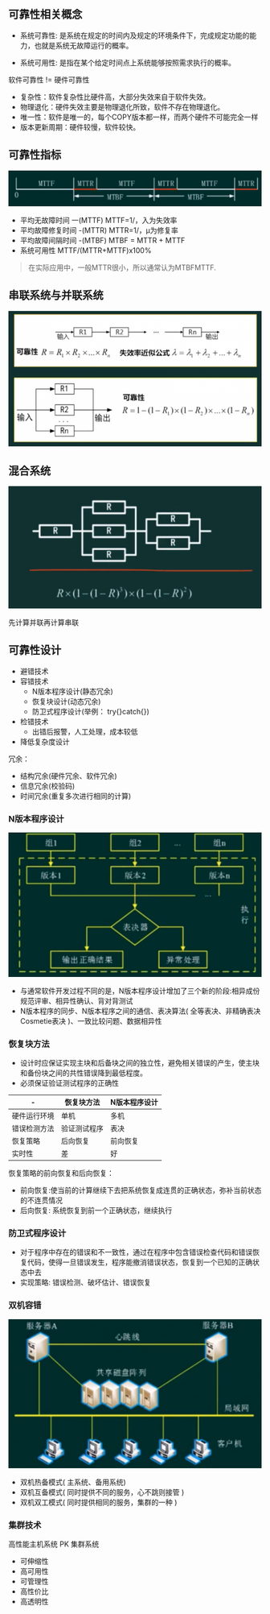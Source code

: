 
## 可靠性相关概念

- 系统可靠性: 是系统在规定的时间内及规定的环境条件下，完成规定功能的能力，也就是系统无故障运行的概率。

- 系统可用性: 是指在某个给定时间点上系统能够按照需求执行的概率。

软件可靠性 != 硬件可靠性
- 复杂性：软件复杂性比硬件高，大部分失效来自于软件失效。
- 物理退化：硬件失效主要是物理退化所致，软件不存在物理退化。
- 唯一性：软件是唯一的，每个COPY版本都一样，而两个硬件不可能完全一样
- 版本更新周期：硬件较慢，软件较快。

## 可靠性指标

![](../../static/images/rk/sraa_2.png)

- 平均无故障时间 一(MTTF) MTTF=1/，入为失效率
- 平均故障修复时间 -(MTTR) MTTR=1/，μ为修复率
- 平均故障间隔时间 -(MTBF) MTBF = MTTR + MTTF
- 系统可用性  MTTF/(MTTR+MTTF)x100%


> 在实际应用中，一般MTTR很小，所以通常认为MTBFMTTF.

## 串联系统与并联系统

![](../../static/images/rk/sraa_3.png)

## 混合系统

![](../../static/images/rk/sraa_4.png)

先计算并联再计算串联

## 可靠性设计

- 避错技术
- 容错技术
  - N版本程序设计(静态冗余)
  - 恢复块设计(动态冗余)
  - 防卫式程序设计(举例： try{}catch{})
- 检错技术
  - 出错后报警，人工处理，成本较低
- 降低复杂度设计

冗余：
- 结构冗余(硬件冗余、软件冗余)
- 信息冗余(校验码)
- 时间冗余(重复多次进行相同的计算)

### N版本程序设计

![](../../static/images/rk/sraa_7.png)

- 与通常软件开发过程不同的是，N版本程序设计增加了三个新的阶段:相异成份规范评审、相异性确认、背对背测试
- N版本程序的同步、N版本程序之间的通信、表决算法( 全等表决、非精确表决Cosmetie表决 )、一致比较问题、数据相异性

### 恢复块方法

- 设计时应保证实现主块和后备块之间的独立性，避免相关错误的产生，使主块和备份块之间的共性错误降到最低程度。
- 必须保证验证测试程序的正确性

|-|恢复块方法|N版本程序设计|
|-|-|-|
|硬件运行环境|单机|多机|
|错误检测方法|验证测试程序|表决|
|恢复策略|后向恢复|前向恢复|
|实时性|差|好|

恢复策略的前向恢复和后向恢复：
- 前向恢复:使当前的计算继续下去把系统恢复成连贯的正确状态，弥补当前状态的不连贯情况
- 后向恢复: 系统恢复到前一个正确状态，继续执行














### 防卫式程序设计

- 对于程序中存在的错误和不一致性，通过在程序中包含错误检查代码和错误恢复代码，使得一旦错误发生，程序能撤消错误状态，恢复到一个已知的正确状态中去
- 实现策略: 错误检测、破坏估计、错误恢复

### 双机容错

![](../../static/images/rk/sraa_10.png)

- 双机热备模式( 主系统、备用系统)
- 双机互备模式( 同时提供不同的服务，心不跳则接管 )
- 双机双工模式( 同时提供相同的服务，集群的一种 )

### 集群技术

高性能主机系统 PK 集群系统
- 可伸缩性
- 高可用性
- 可管理性
- 高性价比
- 高透明性

